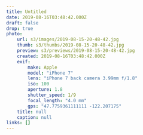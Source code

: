 ```yaml
---
title: Untitled
date: 2019-08-16T03:48:42.000Z
draft: false
drop: true
photo:
    url: s3/images/2019-08-15-20-48-42.jpg
    thumb: s3/thumbs/2019-08-15-20-48-42.jpg
    preview: s3/previews/2019-08-15-20-48-42.jpg
    created: 2019-08-16T03:48:42.000Z
    exif:
        make: Apple
        model: "iPhone 7"
        lens: "iPhone 7 back camera 3.99mm f/1.8"
        iso: 100
        aperture: 1.8
        shutter_speed: 1/9
        focal_length: "4.0 mm"
        gps: "47.7759361111111 -122.207175"
    title: null
    caption: null
links: []
---
```

